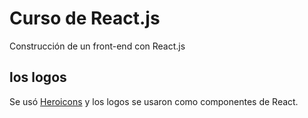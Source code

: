 # Curso de React.js

Construcción de un front-end con React.js

## los logos
Se usó [Heroicons](https://heroicons.com/) y los logos se usaron como componentes de React.